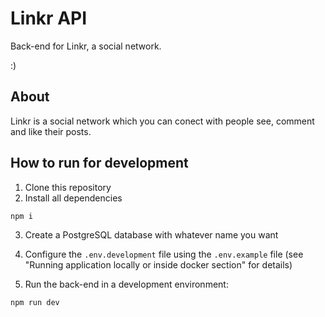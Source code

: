 # Linkr API

Back-end for Linkr, a social network.

:)

## About

Linkr is a social network which you can conect with people see, comment and like their posts.

## How to run for development

1. Clone this repository
2. Install all dependencies

```bash
npm i
```

3. Create a PostgreSQL database with whatever name you want
4. Configure the `.env.development` file using the `.env.example` file (see "Running application locally or inside docker section" for details)

6. Run the back-end in a development environment:

```bash
npm run dev
```
